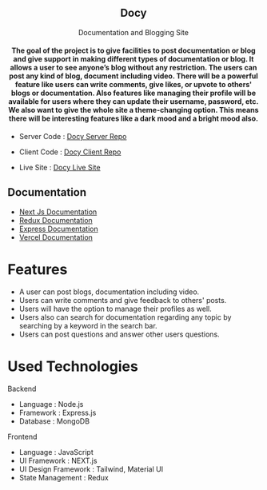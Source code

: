 <h2 align="center"> Docy </h2>
<p align="center"> Documentation and Blogging Site </p>
<h4  align="center"> The goal of the project is to give facilities to post documentation or blog and give support in making different types of documentation or blog. It allows a user to see anyone’s blog without any restriction. The users can post any kind of blog, document including video. There will be a powerful feature like users can write comments, give likes, or upvote to others' blogs or documentation. Also features like managing their profile will be available for users where they can update their username, password, etc. We also want to give the whole site a theme-changing option. This means there will be interesting features like a dark mood and a bright mood also. 
</h4>

- Server Code : [Docy Server Repo](https://github.com/RHsanto/docy-server-site)

- Client Code : [Docy Client Repo](https://github.com/thekawsarhossain/Docs-client-site)

- Live Site : [Docy Live Site](https://docs-client-site.vercel.app/)

## Documentation

- [Next Js Documentation](https://nextjs.org/docs)
- [Redux Documentation ](https://redux-toolkit.js.org/introduction/getting-started)
- [ Express Documentation ](https://expressjs.com/en/starter/installing.html)
- [ Vercel Documentation ](https://nextjs.org/docs/deployment)

# Features

- A user can post blogs, documentation including video.
- Users can write comments and give feedback to others' posts.
- Users will have the option to manage their profiles as well.
- Users also can search for documentation regarding any topic by searching by a keyword in the search bar.
- Users can post questions and answer other users questions.

# Used Technologies

Backend

- Language : Node.js
- Framework : Express.js
- Database : MongoDB

Frontend

- Language : JavaScript
- UI Framework : NEXT.js
- UI Design Framework : Tailwind, Material UI
- State Management : Redux
